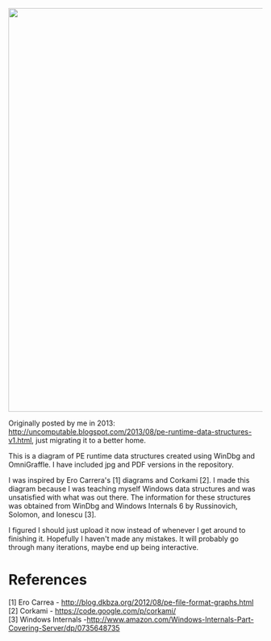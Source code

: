 <head>
	<meta content='text/html; charset=UTF-8' http-equiv='Content-Type' />
	<meta name="twitter:card" content="player" />
	<meta name="twitter:description" content="This is a sample video. When you implement, make sure all links are secure." />
	<meta name="twitter:image" content="https://github.com/JeremyBlackthorne/PE-Runtime-Data-Structures/blob/master/PE-Runtime.jpg" />
	<meta name="twitter:player:width" content="480" />
	<meta name="twitter:player:height" content="480" />
</head>
<p align="center">
<img src="https://github.com/JeremyBlackthorne/PE-Runtime-Data-Structures/blob/master/PE-Runtime.jpg" width=555 height=800/>
</p>

Originally posted by me in 2013: http://uncomputable.blogspot.com/2013/08/pe-runtime-data-structures-v1.html, just migrating it to a better home.

This is a diagram of PE runtime data structures created using WinDbg and OmniGraffle. I have included jpg and PDF versions in the repository.

I was inspired by Ero Carrera's [1] diagrams and Corkami [2]. I made this diagram because I was teaching myself Windows data structures and was unsatisfied with what was out there. The information for these structures was obtained from WinDbg and Windows Internals 6 by Russinovich, Solomon, and Ionescu [3].

I figured I should just upload it now instead of whenever I get around to finishing it. Hopefully I haven't made any mistakes. It will probably go through many iterations, maybe end up being interactive.

# References

[1] Ero Carrea - http://blog.dkbza.org/2012/08/pe-file-format-graphs.html <br>
[2] Corkami - https://code.google.com/p/corkami/ <br>
[3] Windows Internals -http://www.amazon.com/Windows-Internals-Part-Covering-Server/dp/0735648735

